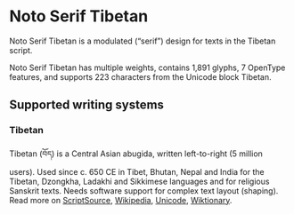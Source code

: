 
# Noto Serif Tibetan

Noto Serif Tibetan is a modulated (“serif”) design for texts in the Tibetan script. 

Noto Serif Tibetan has multiple weights, contains 1,891 glyphs, 7 OpenType features, and supports 223 characters from the Unicode block Tibetan.


## Supported writing systems


### Tibetan

Tibetan (བོད) is a Central Asian abugida, written left-to-right (5 million users). Used since c. 650 CE in Tibet, Bhutan, Nepal and India for the Tibetan, Dzongkha, Ladakhi and Sikkimese languages and for religious Sanskrit texts. Needs software support for complex text layout (shaping). Read more on [ScriptSource](https://scriptsource.org/scr/Tibt), [Wikipedia](https://en.wikipedia.org/wiki/ISO_15924:Tibt), [Unicode](https://www.unicode.org/versions/Unicode13.0.0/ch13.pdf#G31615), [Wiktionary](https://en.wiktionary.org/wiki/Category:Tibetan_script).

